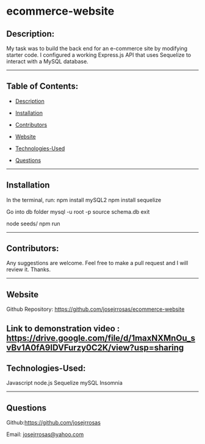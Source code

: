 # ecommerce-website

## Description:
My task was to build the back end for an e-commerce site by modifying starter code. I configured a working Express.js API that uses Sequelize to interact with a MySQL database.


--------------------------------------------------------------------------
## Table of Contents:
* [Description](#description)

* [Installation](#installation)

* [Contributors](#contributors) 

* [Website](#website)

* [Technologies-Used](#technologies-Used)

* [Questions](#questions)

--------------------------------------------------------------------------

## Installation
In the terminal, run:
npm install mySQL2 
npm install sequelize

Go into db folder
mysql -u root -p
source schema.db
exit

node seeds/
npm run


--------------------------------------------------------------------------

## Contributors:
Any suggestions are welcome. Feel free to make a pull request and I will review it. Thanks. 

--------------------------------------------------------------------------

## Website
Github Repository: https://github.com/josejrrosas/ecommerce-website

Link to demonstration video :
https://drive.google.com/file/d/1maxNXMnOu_svBv1A0fA9IDVFurzy0C2K/view?usp=sharing
--------------------------------------------------------------------------

## Technologies-Used:

Javascript
node.js
Sequelize
mySQL
Insomnia


--------------------------------------------------------------------------

## Questions

Github:https://github.com/josejrrosas

Email: josejrrosas@yahoo.com


